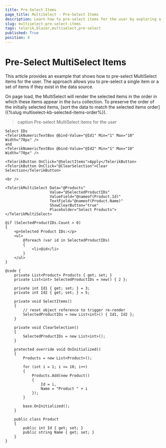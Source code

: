 ```yaml
---
title: Pre-Select Items
page_title: MultiSelect - Pre-Select Items
description: Learn how to pre-select items for the user by exploring a practical example.
slug: multiselect-pre-select-items
tags: telerik,blazor,multiselect,pre-select
published: True
position: 8
---
```



# Pre-Select MultiSelect Items

This article provides an example that shows how to pre-select MultiSelect items for the user. The approach allows you to pre-select a single item or a set of items if they exist in the data source.

On page load, the MultiSelect will render the selected items in the order in which these items appear in the `Data` collection. To preserve the order of the initially selected items, [sort the data to match the selected items order]({%slug multiselect-kb-selected-items-order%}).

>caption Pre-select MultiSelect items for the user

````RAZOR
Select IDs
<TelerikNumericTextBox @bind-Value="@Id1" Min="1" Max="10" Width="70px" />
and
<TelerikNumericTextBox @bind-Value="@Id2" Min="1" Max="10" Width="70px" />

<TelerikButton OnClick="@SelectItems">Apply</TelerikButton>
<TelerikButton OnClick="@ClearSelection">Clear Selection</TelerikButton>

<br />

<TelerikMultiSelect Data="@Products"
                    Value="@SelectedProductIDs"
                    ValueField="@nameof(Product.Id)"
                    TextField="@nameof(Product.Name)"
                    ShowClearButton="true"
                    Placeholder="Select Products">
</TelerikMultiSelect>

@if (SelectedProductIDs.Count > 0)
{
    <p>Selected Product IDs:</p>
    <ul>
        @foreach (var id in SelectedProductIDs)
        {
            <li>@id</li>
        }
    </ul>
}

@code {
    private List<Product> Products { get; set; }
    private List<int> SelectedProductIDs = new() { 2 };

    private int Id1 { get; set; } = 3;
    private int Id2 { get; set; } = 5;

    private void SelectItems()
    {
        // reset object reference to trigger re-render
        SelectedProductIDs = new List<int>() { Id1, Id2 };
    }

    private void ClearSelection()
    {
        SelectedProductIDs = new List<int>();
    }

    protected override void OnInitialized()
    {
        Products = new List<Product>();

        for (int i = 1; i <= 10; i++)
        {
            Products.Add(new Product()
            {
                Id = i,
                Name = "Product " + i
            });
        }

        base.OnInitialized();
    }

    public class Product
    {
        public int Id { get; set; }
        public string Name { get; set; }
    }
}
````
